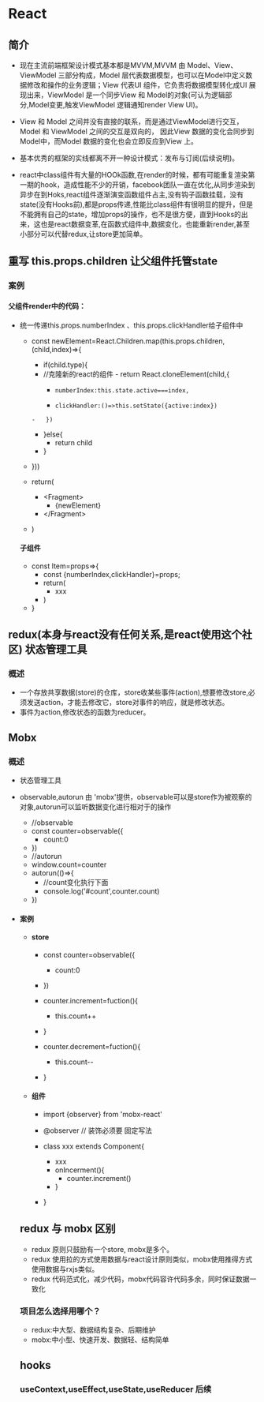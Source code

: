 # React
## 简介
- 现在主流前端框架设计模式基本都是MVVM,MVVM 由 Model、View、ViewModel 三部分构成，Model 层代表数据模型，也可以在Model中定义数据修改和操作的业务逻辑；View 代表UI 组件，它负责将数据模型转化成UI 展现出来，ViewModel 是一个同步View 和 Model的对象(可认为逻辑部分,Model变更,触发ViewModel 逻辑通知render View UI)。

- View 和 Model 之间并没有直接的联系，而是通过ViewModel进行交互，Model 和 ViewModel 之间的交互是双向的， 因此View 数据的变化会同步到Model中，而Model 数据的变化也会立即反应到View 上。

- 基本优秀的框架的实线都离不开一种设计模式：发布与订阅(后续说明)。

- react中class组件有大量的HOOk函数,在render的时候，都有可能重复渲染第一期的hook，造成性能不少的开销，facebook团队一直在优化,从同步渲染到异步在到Hoks,react组件逐渐演变函数组件占主,没有钩子函数挂载，没有state(没有Hooks前),都是props传递,性能比class组件有很明显的提升，但是不能拥有自己的state，增加props的操作，也不是很方便，直到Hooks的出来，这也是react数据变革,在函数式组件中,数据变化，也能重新render,甚至小部分可以代替redux,让store更加简单。

## 重写 this.props.children 让父组件托管state
### 案例
#### 父组件render中的代码：
-  统一传递this.props.numberIndex 、this.props.clickHandler给子组件中
   - const newElement=React.Children.map(this.props.children,(child,index)=>{
       - if(child.type){
       -   //克隆新的react的组件
         -   return React.cloneElement(child,{
             -     numberIndex:this.state.active===index,
             -     clickHandler:()=>this.setState({active:index})
         -   })
       - }else{
          -   return child
       - }
   - }))

   - return(
     -  \<Fragment>
          - {newElement}
     -  \</Fragment>
   - )

   #### 子组件
   - const Item=props=>{
       - const {numberIndex,clickHandler}=props;
       - return(
          -   xxx
       - )
   - }

## redux(本身与react没有任何关系,是react使用这个社区) 状态管理工具
### 概述
- 一个存放共享数据(store)的仓库，store收某些事件(action),想要修改store,必须发送action，才能去修改它，store对事件的响应，就是修改状态。
- 事件为action,修改状态的函数为reducer。

## Mobx
### 概述
- 状态管理工具
- observable,autorun 由 'mobx'提供，observable可以是store作为被观察的对象,autorun可以监听数据变化进行相对于的操作
  - //observable
  - const counter=observable({
    - count:0 
  - })
   - //autorun
   - window.count=counter
   - autorun(()=>{
     - //count变化执行下面
     - console.log('#count',counter.count)
   - })
  
- #### 案例
  - #### store
    - const counter=observable({
      - count:0 
    - })

    - counter.increment=fuction(){
        - this.count++
    - }
    - counter.decrement=fuction(){
        - this.count--
    - }
  - #### 组件
    - import {observer} from 'mobx-react'
    - @observer // 装饰必须要 固定写法
    - class xxx extends Component{
      - xxx
      - onIncerment(){
        - counter.increment()
      - }
      
    - }
  
  ## redux 与 mobx 区别
  - redux 原则只鼓励有一个store, mobx是多个。
  - redux 使用拉的方式使用数据与react设计原则类似，mobx使用推得方式使用数据与rxjs类似。
  - redux 代码范式化，减少代码，mobx代码容许代码多余，同时保证数据一致化
  ### 项目怎么选择用哪个？
  - redux:中大型、数据结构复杂、后期维护
  - mobx:中小型、快速开发、数据轻、结构简单
  
  ## hooks
  ### useContext,useEffect,useState,useReducer 后续
